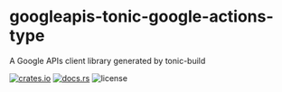 # googleapis-tonic-google-actions-type

A Google APIs client library generated by tonic-build

[![crates.io](https://img.shields.io/crates/v/googleapis-tonic-google-actions-type)](https://crates.io/crates/googleapis-tonic-google-actions-type)
[![docs.rs](https://img.shields.io/docsrs/googleapis-tonic-google-actions-type)](https://docs.rs/googleapis-tonic-google-actions-type)
![license](https://img.shields.io/crates/l/googleapis-tonic-google-actions-type)
